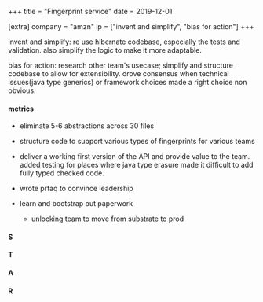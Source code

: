 +++
title = "Fingerprint service"
date = 2019-12-01

[extra]
company = "amzn"
lp = ["invent and simplify", "bias for action"]
+++

invent and simplify: re use hibernate codebase, especially the tests and validation. also simplify the logic to make it more adaptable.

bias for action: research other team's usecase; simplify and structure codebase to allow for extensibility. drove consensus when technical issues(java type generics) or framework choices made a right choice non obvious.

#### metrics
- eliminate 5-6 abstractions across 30 files
- structure code to support various types of fingerprints for various teams
- deliver a working first version of the API and provide value to the team. added testing for places where java type erasure made it difficult to add fully typed checked code.

- wrote prfaq to convince leadership
- learn and bootstrap out paperwork
  - unlocking team to move from substrate to prod


#### S

#### T

#### A

#### R

